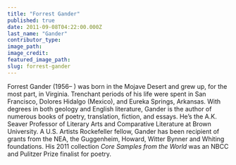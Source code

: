 ```yaml
---
title: "Forrest Gander"
published: true
date: 2011-09-08T04:22:00.000Z
last_name: "Gander"
contributor_type:
image_path:
image_credit:
featured_image_path:
slug: forrest-gander
---
```


Forrest Gander (1956– ) was born in the Mojave Desert and grew up, for the most part, in Virginia. Trenchant periods of his life were spent in San Francisco, Dolores Hidalgo (Mexico), and Eureka Springs, Arkansas. With degrees in both geology and English literature, Gander is the author of numerous books of poetry, translation, fiction, and essays. He’s the A.K. Seaver Professor of Literary Arts and Comparative Literature at Brown University. A U.S. Artists Rockefeller fellow, Gander has been recipient of grants from the NEA, the Guggenheim, Howard, Witter Bynner and Whiting foundations. His 2011 collection _Core Samples from the World_ was an NBCC and Pulitzer Prize finalist for poetry.

